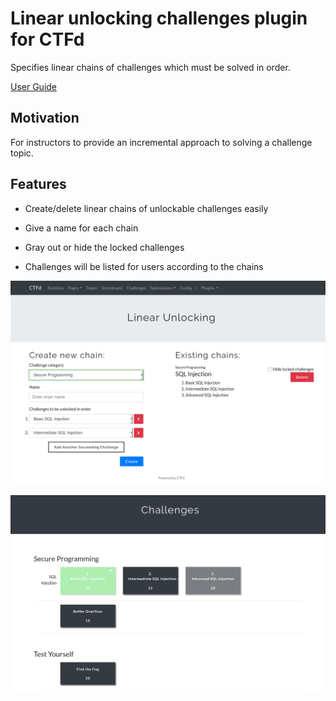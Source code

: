 # Linear unlocking challenges plugin for CTFd

Specifies linear chains of challenges which must be solved in order.

[User Guide](docs/user-guide.md)

## Motivation

For instructors to provide an incremental approach to solving a challenge topic.

## Features

- Create/delete linear chains of unlockable challenges easily

- Give a name for each chain

- Gray out or hide the locked challenges

- Challenges will be listed for users according to the chains

![Admin panel view](/docs/screenshot_1.png)

![Challenges view](/docs/screenshot_2.png)